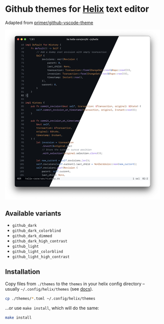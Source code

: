 # Github themes for [Helix](https://helix-editor.com/) text editor

Adapted from [primer/github-vscode-theme](https://github.com/primer/github-vscode-theme)

<div align="center">
  <img src="./assets/screenshot-mixed.png" alt="Screenshot of Helix editor with Github themes" />
</div>

## Available variants

- `github_dark`
- `github_dark_colorblind`
- `github_dark_dimmed`
- `github_dark_high_contrast`
- `github_light`
- `github_light_colorblind`
- `github_light_high_contrast`

## Installation

Copy files from `./themes` to the `themes` in your helix config directory – usually `~/.config/helix/themes` (see [docs](https://docs.helix-editor.com/themes.html)).

```sh
cp ./themes/*.toml ~/.config/helix/themes
```

…or use `make install`, which will do the same:

```sh
make install
```
